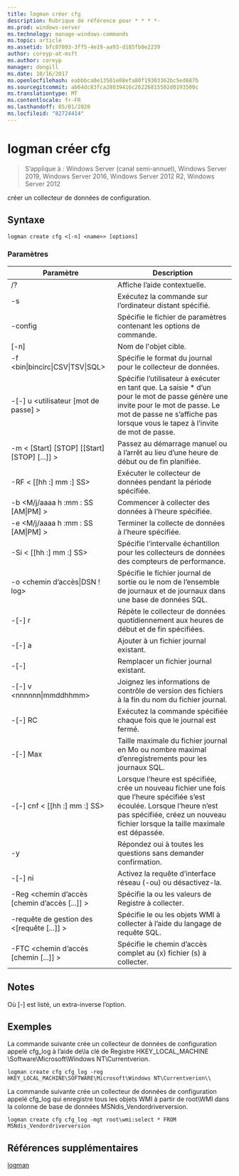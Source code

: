 ```yaml
---
title: logman créer cfg
description: Rubrique de référence pour * * * *-
ms.prod: windows-server
ms.technology: manage-windows-commands
ms.topic: article
ms.assetid: bfc87093-3ff5-4e19-aa93-d185fb8e2239
author: coreyp-at-msft
ms.author: coreyp
manager: dongill
ms.date: 10/16/2017
ms.openlocfilehash: eabbbca0e13501e08efa80f19303362bc5ed687b
ms.sourcegitcommit: ab64dc83fca28039416c26226815502d0193500c
ms.translationtype: MT
ms.contentlocale: fr-FR
ms.lasthandoff: 05/01/2020
ms.locfileid: "82724414"
---
```

# <a name="logman-create-cfg"></a>logman créer cfg

> S’applique à : Windows Server (canal semi-annuel), Windows Server 2019, Windows Server 2016, Windows Server 2012 R2, Windows Server 2012

créer un collecteur de données de configuration.  

## <a name="syntax"></a>Syntaxe  
```  
logman create cfg <[-n] <name>> [options]  
```  
### <a name="parameters"></a>Paramètres  

|                    Paramètre                     |                                                                               Description                                                                               |
|--------------------------------------------------|-------------------------------------------------------------------------------------------------------------------------------------------------------------------------|
|                        /?                        |                                                                    Affiche l’aide contextuelle.                                                                     |
|                -s<computer name>                |                                                          Exécutez la commande sur l’ordinateur distant spécifié.                                                          |
|                 -config <value>                  |                                                         Spécifie le fichier de paramètres contenant les options de commande.                                                         |
|                   [-n]<name>                    |                                                                       Nom de l'objet cible.                                                                        |
| -f <bin&#124;bincirc&#124;CSV&#124;TSV&#124;SQL> |                                                            Spécifie le format du journal pour le collecteur de données.                                                             |
|             -[-] u <utilisateur [mot de passe] >              | Spécifie l’utilisateur à exécuter en tant que. La saisie \* d’un pour le mot de passe génère une invite pour le mot de passe. Le mot de passe ne s’affiche pas lorsque vous le tapez à l’invite de mot de passe. |
|    -m < [Start] [STOP] [[Start] [STOP] [...]] >    |                                                Passez au démarrage manuel ou à l’arrêt au lieu d’une heure de début ou de fin planifiée.                                                 |
|                -RF < [[hh :] mm :] SS>                |                                                        Exécuter le collecteur de données pendant la période spécifiée.                                                         |
|        -b <M/j/aaaa h :mm : SS [AM&#124;PM] >         |                                                              Commencer à collecter des données à l’heure spécifiée.                                                               |
|        -e <M/j/aaaa h :mm : SS [AM&#124;PM] >         |                                                               Terminer la collecte de données à l’heure spécifiée.                                                                |
|                -Si < [[hh :] mm :] SS>                |                                                 Spécifie l’intervalle échantillon pour les collecteurs de données des compteurs de performance.                                                  |
|              -o <chemin d’accès&#124;DSN ! log>              |                                              Spécifie le fichier journal de sortie ou le nom de l’ensemble de journaux et de journaux dans une base de données SQL.                                               |
|                      -[-] r                       |                                                  Répète le collecteur de données quotidiennement aux heures de début et de fin spécifiées.                                                  |
|                      -[-] a                       |                                                                     Ajouter à un fichier journal existant.                                                                     |
|                      -[-]                      |                                                                     Remplacer un fichier journal existant.                                                                     |
|           -[-] v <nnnnnn&#124;mmddhhmm>           |                                                   Joignez les informations de contrôle de version des fichiers à la fin du nom du fichier journal.                                                   |
|                  -[-] RC<task>                   |                                                         Exécutez la commande spécifiée chaque fois que le journal est fermé.                                                          |
|                 -[-] Max <value>                  |                                                 Taille maximale du fichier journal en Mo ou nombre maximal d’enregistrements pour les journaux SQL.                                                  |
|              -[-] cnf < [[hh :] mm :] SS>              |     Lorsque l’heure est spécifiée, crée un nouveau fichier une fois que l’heure spécifiée s’est écoulée. Lorsque l’heure n’est pas spécifiée, créez un nouveau fichier lorsque la taille maximale est dépassée.     |
|                        -y                        |                                                             Répondez oui à toutes les questions sans demander confirmation.                                                              |
|                      -[-] ni                      |                                                         Activez la requête d’interface réseau (-ou) ou désactivez-la.                                                          |
|             -Reg <chemin d’accès [chemin d’accès [...]] >             |                                                                 Spécifie la ou les valeurs de Registre à collecter.                                                                 |
|            -requête de gestion des <[requête [...]] >            |                                                      Spécifie le ou les objets WMI à collecter à l’aide du langage de requête SQL.                                                       |
|             -FTC <chemin d’accès [chemin [...]] >             |                                                           Spécifie le chemin d’accès complet au (x) fichier (s) à collecter.                                                            |

## <a name="remarks"></a>Notes   
Où [-] est listé, un extra-inverse l’option.  
## <a name="examples"></a>Exemples  
La commande suivante crée un collecteur de données de configuration appelé cfg_log à l’aide de\\la clé de Registre HKEY_LOCAL_MACHINE \Software\Microsoft\Windows NT\Currentverion.  
```  
logman create cfg cfg_log -reg HKEY_LOCAL_MACHINE\SOFTWARE\Microsoft\Windows NT\Currentverion\\  
```  
La commande suivante crée un collecteur de données de configuration appelé cfg_log qui enregistre tous les objets WMI à partir de root\WMI dans la colonne de base de données MSNdis_Vendordriverversion.  
```  
logman create cfg cfg_log -mgt root\wmi:select * FROM MSNdis_Vendordriverversion  
```  
## <a name="additional-references"></a>Références supplémentaires  
[logman](logman.md)  
